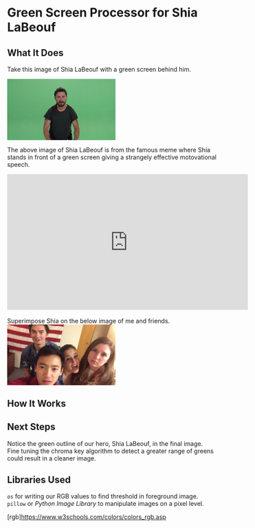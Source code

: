 # Green Screen Processor for Shia LaBeouf
## What It Does
Take this image of Shia LaBeouf with a green screen behind him.  

<img alt='Shia LaBeouf' width='50%' height='50%' align='center' src='lib/09-Sep-18_00-52-96.png'>

The above image of Shia LaBeouf is from the famous meme where Shia stands in front of a green screen giving a strangely effective motovational speech.  
<iframe width="560" height="315" src="https://www.youtube-nocookie.com/embed/ZXsQAXx_ao0?rel=0&amp;controls=0" frameborder="0" allow="autoplay; encrypted-media" allowfullscreen></iframe>

Superimpose Shia on the below image of me and friends.  
<img alt='For Good' width='50%' height='50%' align='center' src='lib/transpose_horizontal.png'>




## How It Works


## Next Steps
Notice the green outline of our hero, Shia LaBeouf, in the final image.  
Fine tuning the chroma key algorithm to detect a greater range of greens could result in a cleaner image.  

## Libraries Used
`os` for writing our RGB values to find threshold in foreground image.  
`pillow` or _Python Image Library_ to manipulate images on a pixel level.  



[rgb]https://www.w3schools.com/colors/colors_rgb.asp